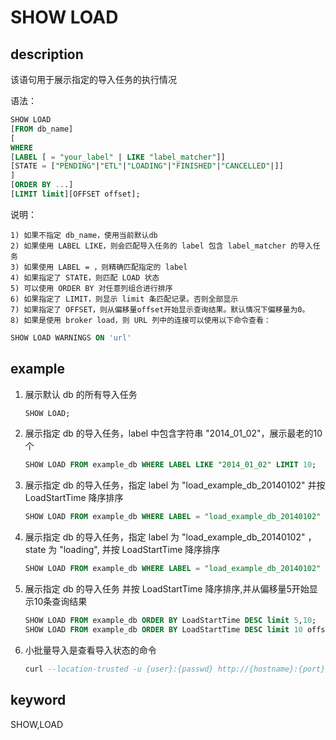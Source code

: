 # SHOW LOAD

## description

该语句用于展示指定的导入任务的执行情况

语法：

```sql
SHOW LOAD
[FROM db_name]
[
WHERE
[LABEL [ = "your_label" | LIKE "label_matcher"]]
[STATE = ["PENDING"|"ETL"|"LOADING"|"FINISHED"|"CANCELLED"|]]
]
[ORDER BY ...]
[LIMIT limit][OFFSET offset];
```

说明：

```plain text
1) 如果不指定 db_name，使用当前默认db
2) 如果使用 LABEL LIKE，则会匹配导入任务的 label 包含 label_matcher 的导入任务
3) 如果使用 LABEL = ，则精确匹配指定的 label
4) 如果指定了 STATE，则匹配 LOAD 状态
5) 可以使用 ORDER BY 对任意列组合进行排序
6) 如果指定了 LIMIT，则显示 limit 条匹配记录。否则全部显示
7) 如果指定了 OFFSET，则从偏移量offset开始显示查询结果。默认情况下偏移量为0。
8) 如果是使用 broker load，则 URL 列中的连接可以使用以下命令查看：
```

```sql
SHOW LOAD WARNINGS ON 'url'
```

## example

1. 展示默认 db 的所有导入任务

    ```sql
    SHOW LOAD;
    ```

2. 展示指定 db 的导入任务，label 中包含字符串 "2014_01_02"，展示最老的10个

    ```sql
    SHOW LOAD FROM example_db WHERE LABEL LIKE "2014_01_02" LIMIT 10;
    ```

3. 展示指定 db 的导入任务，指定 label 为 "load_example_db_20140102" 并按 LoadStartTime 降序排序

    ```sql
    SHOW LOAD FROM example_db WHERE LABEL = "load_example_db_20140102" ORDER BY LoadStartTime DESC;
    ````

4. 展示指定 db 的导入任务，指定 label 为 "load_example_db_20140102" ，state 为 "loading", 并按 LoadStartTime 降序排序

    ```sql
    SHOW LOAD FROM example_db WHERE LABEL = "load_example_db_20140102" AND STATE = "loading" ORDER BY LoadStartTime DESC;
    ```

5. 展示指定 db 的导入任务 并按 LoadStartTime 降序排序,并从偏移量5开始显示10条查询结果

    ```sql
    SHOW LOAD FROM example_db ORDER BY LoadStartTime DESC limit 5,10;
    SHOW LOAD FROM example_db ORDER BY LoadStartTime DESC limit 10 offset 5;
    ```

6. 小批量导入是查看导入状态的命令

    ```sql
    curl --location-trusted -u {user}:{passwd} http://{hostname}:{port}/api/{database}/_load_info?label={labelname}
    ```

## keyword

SHOW,LOAD
